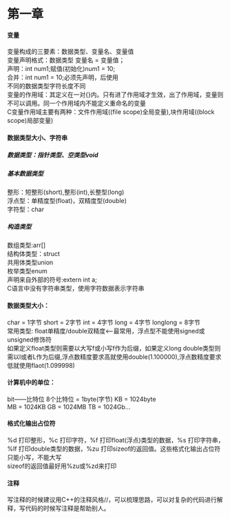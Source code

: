 # 第一章
#### 变量
  变量构成的三要素：数据类型、变量名、变量值<br>
  变量声明格式：数据类型 变量名 = 变量值；<br>
  声明：int num1;赋值(初始化)num1 = 10;<br>
  合并：int num1 = 10;必须先声明，后使用<br>
  不同的数据类型字符长度不同<br>
  变量的作用域：其定义在一对{}内。只有进了作用域才生效，出了作用域，变量则不可以调用。同一个作用域内不能定义重命名的变量<br>
  C变量作用域主要有两种：文件作用域((file scope)全局变量),块作用域((block scope)局部变量)<br>
#### 数据类型大小、字符串
##### 数据类型：指针类型、空类型void
  ##### 基本数据类型
  整形：短整形(short),整形(int),长整型(long)<br>
  浮点型：单精度型(float)，双精度型(double)<br>
  字符型：char<br>
  ##### 构造类型
  数组类型:arr[]<br>
  结构体类型：struct<br>
  共用体类型union<br>
  枚举类型enum<br>
声明来自外部的符号:extern int a;<br>
C语言中没有字符串类型，使用字符数据表示字符串<br>
#### 数据类型大小：<br>
char = 1字节  short = 2字节 int = 4字节 long = 4字节 longlong = 8字节<br>
常用类型: float单精度/double双精度<——最常用，浮点型不能使用signed或unsigned修饰符<br>
如果定义float类型则需要以大写f或小写f作为后缀，如果定义long double类型则需以l或者L作为后缀,浮点数精度要求高就使用double(1.100000),浮点数精度要求低就使用flaot(1.099998)
#### 计算机中的单位：<br>
bit——比特位  8个比特位 = 1byte(字节) KB = 1024byte <br>
MB = 1024KB  GB = 1024MB  TB = 1024Gb...<br>
#### 格式化输出占位符
%d 打印整形，%c 打印字符，%f 打印float(浮点)类型的数据，%s 打印字符串，%lf 打印double类型的数据，%zu 打印sizeof的返回值。这些格式化输出占位符只能小写，不能大写<br>
sizeof的返回值最好用%zu或%zd来打印
#### 注释
写注释的时候建议用C++的注释风格//，可以梳理思路，可以对复杂的代码进行解释，写代码的时候写注释是帮助别人。<br>
